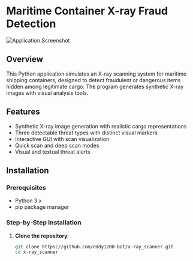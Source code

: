 # Maritime Container X-ray Fraud Detection

![Application Screenshot](screenshot.png)

## Overview

This Python application simulates an X-ray scanning system for maritime shipping containers, designed to detect fraudulent or dangerous items hidden among legitimate cargo. The program generates synthetic X-ray images with visual analysis tools.

## Features

- Synthetic X-ray image generation with realistic cargo representations
- Three detectable threat types with distinct visual markers
- Interactive GUI with scan visualization
- Quick scan and deep scan modes
- Visual and textual threat alerts

## Installation

### Prerequisites

- Python 3.x
- pip package manager

### Step-by-Step Installation

1. **Clone the repository**:
   ```bash
   git clone https://github.com/eddy1200-bot/x-ray_scanner.git
   cd x-ray_scanner
